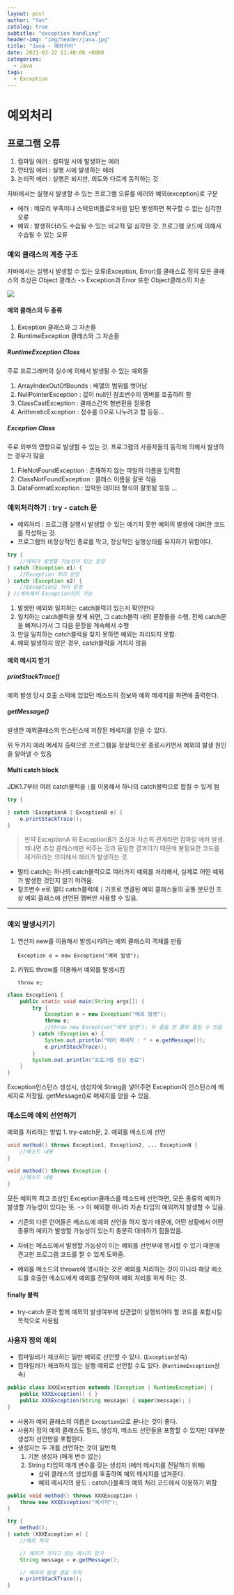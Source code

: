 ```yaml
---
layout: post
author: "Yan"
catalog: true
subtitle: "exception handling"
header-img: "img/header/java.jpg"
title: "Java - 예외처리"
date: 2021-03-22 11:40:08 +0000
categories:
  - Java
tags:
  - Exception
---
```


# 예외처리

## 프로그램 오류

1. 컴파일 에러 : 컴파일 시에 발생하는 에러
2. 런타임 에러 : 실행 시에 발생하는 에러
3. 논리적 에러 : 실행은 되지만, 의도와 다르게 동작하는 것

자바에서는 실행시 발생할 수 있는 프로그램 오류를 에러와 예외(exception)로 구분

- 에러 : 메모리 부족이나 스택오버플로우처럼 일단 발생하면 복구할 수 없는 심각한 오류
- 예외 : 발생하더라도 수습될 수 있는 비교적 덜 심각한 것. 프로그램 코드에 의해서 수습될 수 있는 오류

### 예외 클래스의 계층 구조

자바에서는 실행시 발생할 수 있는 오류(Exception, Error)를 클래스로 정의
모든 클래스의 조상은 Object 클래스 -> Exception과 Error 또한 Object클래스의 자손

![](https://img1.daumcdn.net/thumb/R800x0/?scode=mtistory2&fname=https%3A%2F%2Ft1.daumcdn.net%2Fcfile%2Ftistory%2F21476F3E577E91080E)

#### 예외 클래스의 두 종류

1. Exception 클래스와 그 자손들
2. RuntimeException 클래스와 그 자손들

##### RuntimeException Class

주로 프로그래머의 실수에 의해서 발생될 수 있는 예외들

1. ArrayIndexOutOfBounds : 배열의 범위를 벗어남
2. NullPointerException : 값이 null인 참조변수의 멤버를 호출하려 함
3. ClassCastException : 클래스간의 형변환을 잘못함
4. ArithmeticException : 정수를 0으로 나누려고 함
   등등...

##### Exception Class

주로 외부의 영향으로 발생할 수 있는 것. 프로그램의 사용자들의 동작에 의해서 발생하는 경우가 많음

1. FileNotFoundException : 존재하지 않는 파일의 이름을 입력함
2. ClassNotFoundException : 클래스 이름을 잘못 적음
3. DataFormatException : 입력한 데이터 형식이 잘못됨
   등등 ...

### 예외처리하기 : try - catch 문

- 예외처리 : 프로그램 실행시 발생할 수 있는 예기치 못한 예외의 발생에 대비한 코드를 작성하는 것.
- 프로그램의 비정상적인 종료를 막고, 정상적인 실행상태를 유지하기 위함이다.

```java
try {
    //예외가 발생할 가능성이 있는 문장
} catch (Exception e1) {
    //Exception 처리 문장
} catch (Exception e2) {
    //Exception2 처리 문장
} //계속해서 Exception처리 가능
```

1. 발생한 예외와 일치하는 catch블럭이 있는지 확인한다
2. 일치하는 catch블럭을 찾게 되면, 그 catch블럭 내의 문장들을 수행, 전체 catch문을 빠져나가서 그 다음 문장을 계속해서 수행
3. 만일 일치하는 catch블럭을 찾지 못하면 예외는 처리되지 못함.
4. 예외 발생하지 않은 경우, catch블럭을 거치지 않음

#### 예외 메시지 받기

##### printStackTrace()

예외 발생 당시 호출 스택에 있었던 메소드의 정보와 예외 메세지를 화면에 출력한다.

##### getMessage()

발생한 예외클래스의 인스턴스에 저장된 메세지를 얻을 수 있다.

위 두가지 에러 메세지 출력으로 프로그램을 정상적으로 종료시키면서 예외의 발생 원인을 알아낼 수 있음

#### Multi catch block

JDK1.7부터 여러 catch블럭을 `|`를 이용해서 하나의 catch블럭으로 합칠 수 있게 됨

```java
try {

} catch (ExceptionA | ExceptionB e) {
    e.printStackTrace();
}
```

> 만약 ExceptionA 와 ExceptionB가 조상과 자손의 관계라면 컴파일 에러 발생. 왜냐면 조상 클래스에만 써주는 것과 동일한 결과이기 때문에 불필요한 코드를 제거하라는 의미에서 에러가 발생하는 것.

- 멀티 catch는 하나의 catch블럭으로 여러가지 예외를 처리해서, 실제로 어떤 예외가 발생한 것인지 알기 어려움.
- 참조변수 e로 멀티 catch블럭에 `|` 기호로 연결된 예외 클래스들의 공통 분모인 조상 예외 클래스에 선언된 멤버만 사용할 수 있음.

---

### 예외 발생시키기

1. 연산자 new를 이용해서 발생시키려는 예외 클래스의 객체를 만듦

   `Exception e = new Exception("예외 발생");`

2. 키워드 throw를 이용해서 예외를 발생시킴

   `throw e;`

```java
class Exception1 {
    public static void main(String args[]) {
        try {
            Exception e = new Exception("예외 발생");
            throw e;
            //throw new Exception("예외 발생"); 두 줄을 한 줄로 줄일 수 있음
        } catch (Exception e) {
            System.out.println("에러 메세지 : " + e.getMessage());
            e.printStackTrace();
        }
        System.out.println("프로그램 정상 종료")
    }
}
```

Exception인스턴스 생성시, 생성자에 String을 넣어주면 Exception이 인스턴스에 메세지로 저장됨. getMessage()로 메세지를 얻을 수 있음.

### 메소드에 예외 선언하기

예외를 처리하는 방법 1. try-catch문, 2. 예외를 메소드에 선언

```java
void method() throws Exception1, Exception2, ... ExceptionN {
    //메소드 내용
}
```

```java
void method() throws Exception {
    //메소드 내용
}
```

모든 예외의 최고 조상인 Exception클래스를 메소드에 선언하면, 모든 종류의 예외가 발생할 가능성이 있다는 뜻. -> 이 예외뿐 아니라 자손 타입의 예외까지 발생할 수 있음.

- 기존의 다른 언어들은 메소드에 예외 선언을 하지 않기 때문에, 어떤 상황에서 어떤 종류의 예외가 발생할 가능성이 있는지 충분히 대비하기 힘들었음.

- 자바는 메소드에서 발생할 가능성이 이는 예외를 선언부에 명시할 수 있기 때문에 견고한 프로그램 코드를 짤 수 있게 도와줌.

- 예외를 메소드의 throws에 명시하는 것은 예외를 처리하는 것이 아니라 해당 메소드를 호출한 메소드에게 예외를 전달하여 예외 처리를 하게 하는 것.

#### finally 블럭

- try-catch 문과 함께 예외의 발생여부에 상관없이 실행되어야 할 코드를 포함시킬 목적으로 사용됨

### 사용자 정의 예외

- 컴파일러가 체크하는 일반 예외로 선언할 수 있다. (`Exception`상속)
- 컴파일러가 체크하지 않는 실행 예외로 선언할 수도 있다. (`RuntimeException`상속)

```java
public class XXXException extends [Exception | RuntimeException] {
    public XXXException() { }
    public XXXException(String message) { super(message); } 
}
```

- 사용자 예외 클래스의 이름은 `Exception`으로 끝나는 것이 좋다.
- 사용자 정의 예외 클래스도 필드, 생성자, 메소드 선언들을 포함할 수 있지만 대부분 생성자 선언만을 포함한다.
- 생성자는 두 개를 선언하는 것이 일반적
    1. 기본 생성자 (매개 변수 없는)
    2. String 타입의 매개 변수를 갖는 생성자 (에러 메시지를 전달하기 위해)
        - 상위 클래스의 생성자를 호출하여 예외 메시지를 넘겨준다.
        - 예외 메시지의 용도 : catch{}블록의 예외 처리 코드에서 이용하기 위함

```java
public void method() throws XXXException {
    throw new XXXException("메시지");
}
```

```java
try {
    method();
} catch (XXXException e) {
    //예외 처리

    // 예외가 가지고 있는 메시지 얻기
    String message = e.getMessage();

    // 예외의 발생 경로 추적
    e.printStackTrace(); 
}
```
